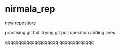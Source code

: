 # nirmala_rep
new repository

practising git hub
trying git pull operation
adding lines



qqqqqqqqqqqqqqqqqqqq
qqqqqqqqqqqqq